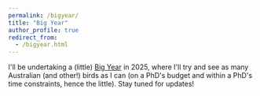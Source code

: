```yaml
---
permalink: /bigyear/
title: "Big Year"
author_profile: true
redirect_from: 
  - /bigyear.html
---
```


I'll be undertaking a (little) [Big Year](https://en.wikipedia.org/wiki/Big_year) in 2025, where I'll try and see as many Australian (and other!) birds as I can (on a PhD's budget and within a PhD's time constraints, hence the little). Stay tuned for updates!